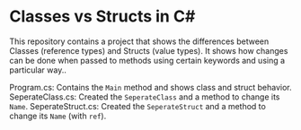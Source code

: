 # Classes vs Structs in C#

This repository contains a project that shows the differences between Classes (reference types) and Structs (value types). It shows how changes can be done when passed to methods using certain keywords and using a particular way..

Program.cs: Contains the `Main` method and shows class and struct behavior.
SeperateClass.cs: Created the `SeperateClass` and a method to change its `Name`.
SeperateStruct.cs: Created the `SeperateStruct` and a method to change its `Name` (with `ref`).
